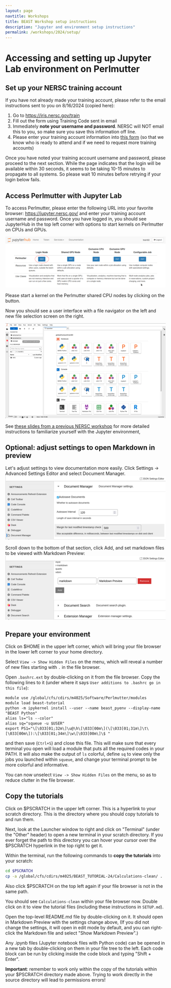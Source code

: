 ```yaml
---
layout: page
navtitle: Workshops
title: BEAST Workshop setup instructions
description: "Jupyter and environment setup instructions"
permalink: /workshops/2024/setup/
---
```


# Accessing and setting up Jupyter Lab environment on Perlmutter

## Set up your NERSC training account

If you have not already made your training account, please refer to the email instructions sent to you on 8/16/2024 (copied here):

1. Go to https://iris.nersc.gov/train
2. Fill out the form using Training Code sent in email
3. Immediately <b>note your username and password</b>. NERSC will NOT email this to you, so make sure you save this information off line.
4. Please enter your training account information into [this form](https://forms.gle/byv8CNSygzDqVSx19) (so that we know who is ready to attend and if we need to request more training accounts)

Once you have noted your training account username and password, please proceed to the next section.
While the page indicates that the login will be available within 30 seconds, it seems to be taking 10-15 minutes to propagate to all systems.
So please wait 10 minutes before retrying if your login below fails.

## Access Perlmutter with Jupyter Lab

To access Perlmutter, please enter the following URL into your favorite browser: https://jupyter.nersc.gov/ and enter your training account username and password. Once you have logged in, you should see JupyterHub in the top left corner with options to start kernels on Perlmutter on CPUs and GPUs. 

![Perlmutter Jupyter log-in page](perl-jupyter-login.png)

Please start a kernel on the Perlmutter shared CPU nodes by clicking on the button. 

Now you should see a user interface with a file navigator on the left and new file selection screen on the right.

![Perlmutter Jupyter Hub home](perl-jupyterhub-home.png)

See [these slides from a previous NERSC workshop](https://drive.google.com/file/d/1JXbzoP3OQH7qMJ5n4pxwYLgpzC0ittH9/view) for more detailed instructions to familiarize yourself with the Jupyter environment,

## Optional: adjust settings to open Markdown in preview

Let's adjust settings to view documentation more easily. 
Click Settings -> Advanced Settings Editor and select Document Manager.
![Settings Document Manager](settings-document-manager.png)

Scroll down to the bottom of that section, click Add,
and set markdown files to be viewed with Markdown Preview:
![Settings Document Manager](settings-add-markdown-preview.png)


## Prepare your environment

Click on $HOME in the upper left corner, which will bring your file browser in the lower left corner to your home directory.

Select `View -> Show Hidden Files` on the menu, which will reveal a number of new files starting with `.` in the file browser.

Open `.bashrc.ext` by double-clicking on it from the file browser.
Copy the following lines to it (under where it says `User additions to .bashrc go in this file`):

    module use /global/cfs/cdirs/m4025/Software/Perlmutter/modules
    module load beast-tutorial
    python -m ipykernel install --user --name beast_pyenv --display-name "BEAST Python"
    alias ls="ls --color"
    alias sq="squeue -u $USER"
    export PS1="\[\033[01;32m\]\u@\h\[\033[00m\](\[\033[01;31m\]\t\[\033[00m\]):\[\033[01;34m\]\w\[\033[00m\]\$ "

and then save (`Ctrl+S`) and close this file.
This will make sure that every terminal you open will load a module that puts all the required codes in your PATH.
It will also make the output of `ls` colorful, define `sq` to view only the jobs you launched within `squeue`,
and change your terminal prompt to be more colorful and informative.

You can now unselect `View -> Show Hidden Files` on the menu, so as to reduce clutter in the file browser.


## Copy the tutorials

Click on $PSCRATCH in the upper left corner. This is a hyperlink to your scratch directory. This is the directory where you should copy tutorials to and run them.

Next, look at the Launcher window to right and click on "Terminal" (under the "Other" header) to open a new terminal in your scratch directory. If you ever forget the path to this directory you can hover your cursor over the $PSCRATCH hyperlink in the top right to get it.

Within the terminal, run the following commands to **copy the tutorials** into your scratch:

```bash
cd $PSCRATCH
cp -a /global/cfs/cdirs/m4025/BEAST_TUTORIAL-24/Calculations-clean/ .
```

Also click $PSCRATCH on the top left again if your file browser is not in the same path.

You should see `Calculations-clean` within your file browser now.
Double click on it to view the tutorial files (including these instructions in `SETUP.md`).

Open the top-level README.md file by double-clicking on it. It should open in Markdown Preview with the settings change above,
(If you did not change the settings, it will open in edit mode by default, and you can right-click the Markdown file and select "Show Markdown Preview".)

Any .ipynb files (Jupyter notebook files with Python code) can be opened in a new tab by double-clicking on them in your file tree to the left. Each code block can be run by clicking inside the code block and typing "Shift + Enter".

**Important**: remember to work only within the copy of the tutorials within your $PSCRATCH directory made above.
Trying to work directly in the source directory will lead to permissions errors!
